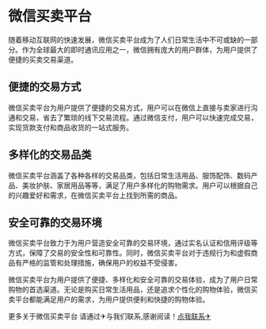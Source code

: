 # 微信买卖平台

随着移动互联网的快速发展，微信买卖平台成为了人们日常生活中不可或缺的一部分。作为全球最大的即时通讯应用之一，微信拥有庞大的用户群体，为用户提供了便捷的买卖交易渠道。

## 便捷的交易方式
微信买卖平台为用户提供了便捷的交易方式，用户可以在微信上直接与卖家进行沟通和交易，省去了繁琐的线下交易流程。通过微信支付，用户可以快速完成交易，实现货款支付和商品收货的一站式服务。

## 多样化的交易品类
微信买卖平台涵盖了各种各样的交易品类，包括日常生活用品、服饰配饰、数码产品、美妆护肤、家居用品等等，满足了用户多样化的购物需求。用户可以根据自己的兴趣爱好和需求，在微信买卖平台上找到所需的商品。

## 安全可靠的交易环境
微信买卖平台致力于为用户营造安全可靠的交易环境，通过实名认证和信用评级等方式，保障了交易的安全性和可靠性。同时，微信买卖平台对于违规行为和虚假商品有严格的监管和处理措施，确保用户的权益不受侵害。

微信买卖平台为用户提供了便捷、多样化和安全可靠的交易体验，成为了用户日常购物的首选渠道。无论是购买日常生活用品，还是追求个性化的购物体验，微信买卖平台都能满足用户的需求，为用户提供便利和快捷的购物体验。

更多关于微信买卖平台 请通过✈与我们联系,感谢阅读！[点我联系✈](https://gm.k02.cc)